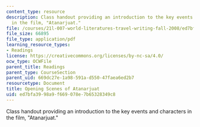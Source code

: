 ```yaml
---
content_type: resource
description: Class handout providing an introduction to the key events and characters
  in the film, "Atanarjuat."
file: /courses/21l-007-world-literatures-travel-writing-fall-2008/ed7bfa3998a9f669078e7b65328349c8_open_sce_of_ata.pdf
file_size: 66895
file_type: application/pdf
learning_resource_types:
- Readings
license: https://creativecommons.org/licenses/by-nc-sa/4.0/
ocw_type: OCWFile
parent_title: Readings
parent_type: CourseSection
parent_uid: 669dc27e-1a98-591a-d550-47faea6ed2b7
resourcetype: Document
title: Opening Scenes of Atanarjuat
uid: ed7bfa39-98a9-f669-078e-7b65328349c8
---
```

Class handout providing an introduction to the key events and characters in the film, "Atanarjuat."